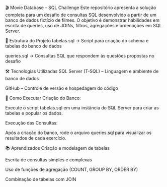 🎬 Movie Database – SQL Challenge
Este repositório apresenta a solução completa para um desafio de consultas SQL desenvolvido a partir de um banco de dados fictício de filmes. O objetivo é demonstrar habilidades em escrita de queries, uso de JOINs, filtros, agregações e ordenações em SQL Server.

📂 Estrutura do Projeto
tabelas.sql → Script para criação do schema e tabelas do banco de dados

queries.sql → Consultas SQL que respondem às questões propostas no desafio

🛠️ Tecnologias Utilizadas
SQL Server (T-SQL) – Linguagem e ambiente de banco de dados

GitHub – Controle de versão e hospedagem do código

🚀 Como Executar
Criação do Banco:

Execute o script tabelas.sql em uma instância do SQL Server para criar as tabelas e popular os dados.

Execução das Consultas:

Após a criação do banco, rode o arquivo queries.sql para visualizar os resultados de cada exercício.

📚 Aprendizados
Criação e modelagem de tabelas

Escrita de consultas simples e complexas

Uso de funções de agregação (COUNT, GROUP BY, ORDER BY)

Combinação de tabelas com JOIN

